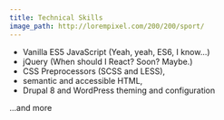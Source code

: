 ```yaml
---
title: Technical Skills
image_path: http://lorempixel.com/200/200/sport/
---
```


- Vanilla ES5 JavaScript (Yeah, yeah, ES6, I know...)
- jQuery (When should I React? Soon? Maybe.)
- CSS Preprocessors (SCSS and LESS),
- semantic and accessible HTML,
- Drupal 8 and WordPress theming and configuration

...and more
